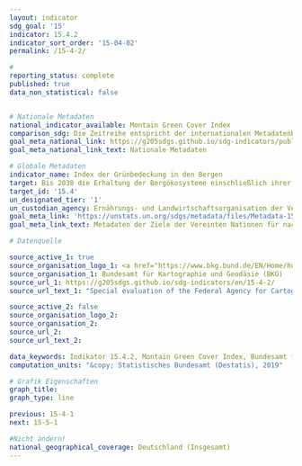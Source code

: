 ```yaml
---
layout: indicator
sdg_goal: '15'
indicator: 15.4.2
indicator_sort_order: '15-04-02'
permalink: /15-4-2/

#
reporting_status: complete
published: true
data_non_statistical: false


# Nationale Metadaten
national_indicator_available: Montain Green Cover Index
comparison_sdg: Die Zeitreihe entspricht der internationalen Metadatenbeschreibung.
goal_meta_national_link: https://g205sdgs.github.io/sdg-indicators/public/MetaDe/15.4.2.pdf
goal_meta_national_link_text: Nationale Metadaten

# Globale Metadaten
indicator_name: Index der Grünbedeckung in den Bergen
target: Bis 2030 die Erhaltung der Bergökosysteme einschließlich ihrer biologischen Vielfalt sicherstellen, um ihre Fähigkeit zur Erbringung wesentlichen Nutzens für die nachhaltige Entwicklung zu stärken
target_id: '15.4'
un_designated_tier: '1'
un_custodian_agency: Ernährungs- und Landwirtschaftsorganisation der Vereinten Nationen (FAO)
goal_meta_link: 'https://unstats.un.org/sdgs/metadata/files/Metadata-15-04-02.pdf'
goal_meta_link_text: Metadaten der Ziele der Vereinten Nationen für nachhaltige Entwicklung

# Datenquelle

source_active_1: true
source_organisation_logo_1: <a href="https://www.bkg.bund.de/EN/Home/home.html"><img src="https://g205sdgs.github.io/sdg-indicators/public/logos/bkg.png" alt="Logo BKG" /></a>
source_organisation_1: Bundesamt für Kartographie und Geodäsie (BKG)
source_url_1: https://g205sdgs.github.io/sdg-indicators/en/15-4-2/
source_url_text_1: "Special evaluation of the Federal Agency for Cartography and Geodesy"

source_active_2: false
source_organisation_logo_2:
source_organisation_2:
source_url_2:
source_url_text_2:

data_keywords: Indikator 15.4.2, Montain Green Cover Index, Bundesamt für Kartographie und Geodäsie (BKG)
computation_units: "&copy; Statistisches Bundesamt (Destatis), 2019"

# Grafik Eigenschaften
graph_title:
graph_type: line

previous: 15-4-1
next: 15-5-1

#Nicht ändern!
national_geographical_coverage: Deutschland (Insgesamt)
---
```

